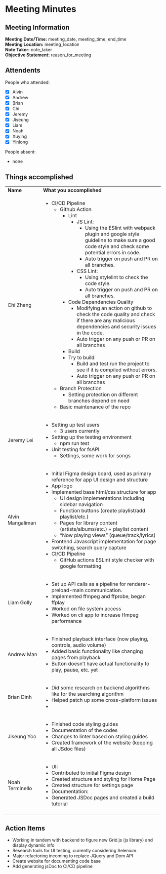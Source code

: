 # Meeting Minutes
## Meeting Information
**Meeting Date/Time:** meeting_date, meeting_time, end_time   
**Meeting Location:** meeting_location   
**Note Taker:** note_taker  
**Objective Statement:** reason_for_meeting  

## Attendents
People who attended:
- [x] Alvin
- [x] Andrew
- [x] Brian
- [x] Chi
- [x] Jeremy
- [x] Jiseung
- [x] Liam
- [x] Noah
- [x] Xuying
- [x] Yinlong

People absent:
- none

## Things accomplished
<table>
  <tr>
   <td><strong>Name</strong>
   </td>
   <td><strong>What you accomplished</strong>
   </td>
  </tr>
  <tr>
   <td>Chi Zhang
   </td>
   <td>
<ul>

<li>CI/CD Pipeline 
<ul>
 
<li>Github Action  
<ul>
  
<li>Lint   
<ul>
   
<li>JS Lint:     
<ul>
    
<li>Using the ESlint with webpack plugin and google style guideline to make sure a good code style and check some potential errors in code.
    
<li>Auto trigger on push and PR on all branches.
</li>    
</ul>
   
<li>CSS Lint:    
<ul>
    
<li>Using stylelint to check the code style.
    
<li>Auto trigger on push and PR on all branches.
</li>    
</ul>
</li>    
</ul>
  
<li>Code Dependencies Quality   
<ul>
   
<li>Modifying an action on github to check the code quality and check if there are any malicious dependencies and security issues in the code.
   
<li>Auto trigger on any push or PR on all branches
</li>   
</ul>
  
<li>Build
  
<li>Try to build    
<ul>
   
<li>Build and test run the project to see if it is compiled without errors.
   
<li>Auto trigger on any push or PR on all branches
</li>   
</ul>
</li>   
</ul>
 
<li>Branch Protection  
<ul>
  
<li>Setting protection on different branches depend on need
</li>  
</ul>
 
<li>Basic maintenance of the repo
</li> 
</ul>
</li> 
</ul>
   </td>
  </tr>
  <tr>
   <td>Jeremy Lei
   </td>
   <td>
<ul>

<li>Setting up test users 
<ul>
 
<li>3 users currently
</li> 
</ul>

<li>Setting up the testing environment 
<ul>
 
<li>npm run test
</li> 
</ul>

<li>Unit testing for fsAPI 
<ul>
 
<li>Settings, some work for songs
</li> 
</ul>
</li> 
</ul>
   </td>
  </tr>
  <tr>
   <td>Alvin Mangaliman
   </td>
   <td>
<ul>

<li>Initial Figma design board, used as primary reference for app UI design and structure

<li>App logo

<li>Implemented base html/css structure for app 
<ul>
 
<li>UI design implementations including sidebar navigation
 
<li>Function buttons (create playlist/add playlist/etc.)
 
<li>Pages for library content (artists/albums/etc.) + playlist content
 
<li>“Now playing views” (queue/track/lyrics)
</li> 
</ul>

<li>Frontend Javascript implementation for page switching, search query capture

<li>CI/CD Pipeline 
<ul>
 
<li>GitHub actions ESLint style checker with google formatting
</li> 
</ul>
</li> 
</ul>
   </td>
  </tr>
  <tr>
   <td>Liam Golly
   </td>
   <td>
<ul>

<li>Set up API calls as a pipeline for renderer-preload-main communication.

<li>Implemented ffmpeg and ffprobe, began ffplay

<li>Worked on file system access

<li>Worked on cli app to increase ffmpeg performance
</li>
</ul>
   </td>
  </tr>
  <tr>
   <td>Andrew Man
   </td>
   <td>
<ul>

<li>Finished playback interface (now playing, controls, audio volume)

<li>Added basic functionality like changing pages from playback  

<li>Button doesn’t have actual functionality to play, pause, etc. yet
</li>
</ul>
   </td>
  </tr>
  <tr>
   <td>Brian Dinh
   </td>
   <td>
<ul>

<li>Did some research on backend algorithms like for the searching algorithm

<li>Helped patch up some cross-platform issues

<li>
</li>
</ul>
   </td>
  </tr>
  <tr>
   <td>Jiseung Yoo
   </td>
   <td>
<ul>

<li>Finished code styling guides

<li>Documentation of the codes
  
<li>Changes to linter based on styling guides

<li>Created framework of the website (keeping all JSdoc files)
</li>
</ul>
   </td>
  </tr>
  <tr>
   <td>Noah Terminello
   </td>
   <td>
<ul>

<li>UI:

<li>Contributed to initial Figma design

<li>Created structure and styling for Home Page

<li>Created structure for settings page

<li>Documentation:

<li>Generated JSDoc pages and created a build tutorial
</li>
</ul>
   </td>
  </tr>
  <tr>
   <td>
   </td>
   <td>
   </td>
  </tr>
</table>



## Action Items



* Working in tandem with backend to figure new Grid.js (js library) and display dynamic info
* Research tools for UI testing, currently considering Selenium
* Major refactoring incoming to replace JQuery and Dom API
* Create website for documenting code base
* Add generating jsDoc to CI/CD pipeline
